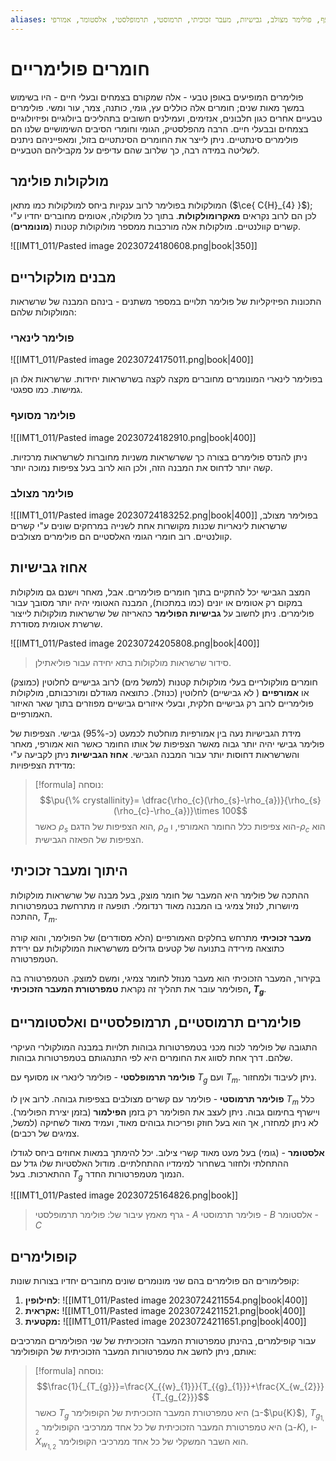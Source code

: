 ```yaml
---
aliases: פולימר לינארי, פולימר מסועף, פולימר מצולב, גבישיות, מעבר זכוכיתי, תרמוסטי, תרמופלסטי, אלסטומר, אמורפי
---
```

# חומרים פולימריים

פולימרים המופיעים באופן טבעי - אלה שמקורם בצמחים ובעלי חיים - היו בשימוש במשך מאות שנים; חומרים אלה כוללים עץ, גומי, כותנה, צמר, עור ומשי. פולימרים טבעיים אחרים כגון חלבונים, אנזימים, ועמילנים חשובים בתהליכים ביולוגיים ופיזיולוגיים בצמחים ובבעלי חיים. הרבה מהפלסטיק, הגומי וחומרי הסיבים השימושיים שלנו הם פולימרים סינתטיים. ניתן לייצר את החומרים הסינתטיים בזול, ומאפייניהם ניתנים לשליטה במידה רבה, כך שלרוב שהם עדיפים על מקביליהם הטבעיים.

## מולקולות פולימר
המולקולות בפולימר לרוב ענקיות ביחס למולקולות כמו מתאן ($\ce{ C{H}_{4} }$); לכן הם לרוב נקראים **מאקרומולקולות**. בתוך כל מולקולה, אטומים מחוברים יחדיו ע"י קשרים קוולנטיים. מולקולות אלה מורכבות ממספר מולוקולות קטנות (**מונומרים**).

![[IMT1_011/Pasted image 20230724180608.png|book|350]]

## מבנים מולקולריים
התכונות הפיזיקליות של פולימר תלויים במספר משתנים - בינהם המבנה של שרשראות המולקולות שלהם:

### פולימר לינארי
![[IMT1_011/Pasted image 20230724175011.png|book|400]]

בפולימר לינארי המונומרים מחוברים מקצה לקצה בשרשראות יחידות. שרשראות אלו הן גמישות. כמו ספגטי.

### פולימר מסועף
![[IMT1_011/Pasted image 20230724182910.png|book|400]]

ניתן להנדס פולימרים בצורה כך ששרשראות משניות מחוברות לשרשראות מרכזיות. קשה יותר לדחוס את המבנה הזה, ולכן הוא לרוב בעל צפיפות נמוכה יותר.

### פולימר מצולב
![[IMT1_011/Pasted image 20230724183252.png|book|400]]
בפולימר מצולב, שרשראות לינאריות שכנות מקושרות אחת לשנייה במרחקים שונים ע"י קשרים קוולנטיים. רוב חומרי הגומי האלסטיים הם פולימרים מצולבים.

## אחוז גבישיות
המצב הגבישי יכל להתקיים בתוך חומרים פולימרים. אבל, מאחר וישנם גם מולקולות במקום רק אטומים או יונים (כמו במתכות), המבנה האטומי יהיה יותר מסובך עבור פולימרים. ניתן לחשוב על **גבישיות הפולימר** כהאריזה של שרשראות מולקולות לייצור שרשרת אטומית מסודרת.

![[IMT1_011/Pasted image 20230724205808.png|book|400]]
> סידור שרשראות מולקולות בתא יחידה עבור פוליאתילן.

חומרים מולקולריים בעלי מולקולות קטנות (למשל מים) לרוב גבישיים לחלוטין (כמוצק) או **אמורפיים** ( לא גבישיים) לחלוטין (כנוזל). כתוצאה מגודלם ומורכבותם, מולקולות פולימריים לרוב רק גבישיים חלקית, ובעלי איזורים גבישיים מפוזרים בתוך שאר האיזור האמורפיים. 

מידת הגבישיות נעה בין אמורפיות מוחלטת לכמעט (כ-95%) גבישי. הצפיפות של פולימר גבישי יהיה יותר גבוה מאשר הצפיפות של אותו החומר כאשר הוא אמורפי, מאחר והשרשראות דחוסות יותר עבור המבנה הגבישי. **אחוז הגבישיות** ניתן לקביעה ע"י מדידת הצפיפויות:

>[!formula] נוסחה: 
>$$\pu{\% crystallinity}= \dfrac{\rho_{c}(\rho_{s}-\rho_{a})}{\rho_{s}(\rho_{c}-\rho_{a})}\times 100$$
>כאשר $\rho_{s}$ הוא הצפיפות של הדגם, $\rho_{a}$ הוא צפיפות כלל החומר האמורפי, ו-$\rho_{c}$ הוא הצפיפות של הפאזה הגבישית.


##  היתוך ומעבר זכוכיתי
ההתכה של פולימר היא המעבר של חומר מוצק, בעל מבנה של שרשראות מולקולות מיושרות, לנוזל צמיגי בו המבנה מאוד רנדומלי. תופעה זו מתרחשת בטמפרטורות ההתכה, $T_{m}$.

**מעבר זכוכיתי** מתרחש בחלקים האמורפיים (הלא מסודרים) של הפולימר, והוא קורה כתוצאה מירידה בתנועה של קטעים גדולים משרשראות המולקולות עם ירידת הטמפרטורה.

בקירור, המעבר הזכוכיתי הוא מעבר מנוזל לחומר צמיגי, ומשם למוצק. הטמפרטורה בה הפולימר עובר את תהליך זה נקראת **טמפרטורת המעבר הזכוכיתי, $T_{g}$**.

## פולימרים תרמוסטיים, תרמופלסטיים ואלסטומריים
התגובה של פולימר לכוח מכני בטמפרטורות גבוהות תלויות במבנה המולקולרי העיקרי שלהם. דרך אחת לסווג את החומרים היא לפי התנהגותם בטמפרטורות גבוהות.

 **פולימר תרמופלסטי** - פולימר לינארי או מסועף עם $T_{g}$ ועם $T_{m}$. ניתן לעיבוד ולמחזור.

**פולימר תרמוסטי** - פולימר עם קשרים מצולבים בצפיפות גבוהה. לרוב אין לו $T_{m}$ כלל ויישרף בחימום גבוה. ניתן לעצב את הפולימר רק בזמן **הפילמור** (בזמן יצירת הפולימר). לא ניתן למחזרו, אך הוא בעל חוזק ופריכות גבוהים מאוד, ועמיד מאוד לשחיקה (למשל, צמיגים של רכבים).

**אלסטומר** - (גומי) בעל מעט מאוד קשרי צילוב. יכל להימתך במאות אחוזים ביחס לגודלו ההתחלתי ולחזור בשחרור למימדיו ההתחלתיים. מודול האלסטיות שלו גדל עם ההתארכות. בעל $T_{g}$ הנמוך מטמפרטורות החדר.

![[IMT1_011/Pasted image 20230725164826.png|book]]
> גרף מאמץ עיבור של:
> פולימר תרמופלסטי - $A$
> פולימר תרמוסטי - $B$
> אלסטומר - $C$

## קופולימרים
קופלימורים הם פולימרים בהם שני מונומרים שונים מחוברים יחדיו בצורות שונות:
1. **לחילופין**:
	![[IMT1_011/Pasted image 20230724211554.png|book|400]]
2. **אקראית:**
	![[IMT1_011/Pasted image 20230724211521.png|book|400]]
3. **מקטעית:**
	![[IMT1_011/Pasted image 20230724211651.png|book|400]]


עבור קופילמרים, בהינתן טמפרטורת המעבר הזכוכיתית של שני הפולימרים המרכיבים אותם, ניתן לחשב את טמפרטורות המעבר הזכוכיתית של הקופולימר:
>[!formula] נוסחה: 
 >$$\frac{1}{_{T_{g}}}=\frac{X_{{w}_{1}}}{T_{{g}_{1}}}+\frac{X_{w_{2}}}{T_{g_{2}}}$$
 > כאשר $T_{g}$ היא טמפרטורת המעבר הזכוכיתית של הקופולימר (ב-$\pu{K}$), $T_{{g}_{1,2}}$ היא טמפרטורת המעבר הזכוכיתית של כל אחד ממרכיבי הקופולימר (ב-$K$), ו-$X_{{w}_{1,2}}$ הוא השבר המשקלי של כל אחד ממרכיבי הקופולימר.